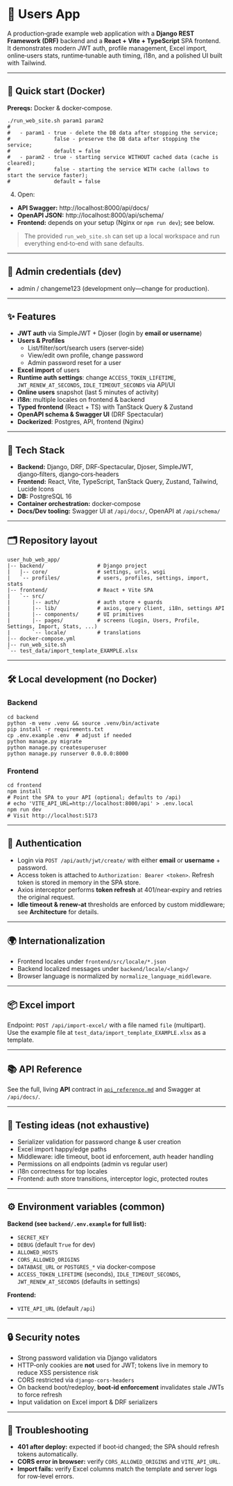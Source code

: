 # 👥 Users App

A production‑grade example web application with a **Django REST Framework (DRF)** backend and a **React + Vite + TypeScript** SPA frontend.  
It demonstrates modern JWT auth, profile management, Excel import, online‑users stats, runtime‑tunable auth timing, i18n, and a polished UI built with Tailwind.

---

## 🚀 Quick start (Docker)

**Prereqs:** Docker & docker‑compose.

```
./run_web_site.sh param1 param2
#
#   - param1 - true - delete the DB data after stopping the service;
#              false - preserve the DB data after stopping the service;
#              default = false
#   - param2 - true - starting service WITHOUT cached data (cache is cleared);
#              false - starting the service WITH cache (allows to start the service faster);
#              default = false
```

4) Open:
- **API Swagger:** http://localhost:8000/api/docs/
- **OpenAPI JSON:** http://localhost:8000/api/schema/
- **Frontend:** depends on your setup (Nginx or `npm run dev`); see below.

> The provided `run_web_site.sh` can set up a local workspace and run everything end‑to‑end with sane defaults.

---

## 🔑 Admin credentials (dev)
- admin / changeme123 (development only—change for production).

---

## ✨ Features

- **JWT auth** via SimpleJWT + Djoser (login by **email or username**)
- **Users & Profiles**
  - List/filter/sort/search users (server‑side)
  - View/edit own profile, change password
  - Admin password reset for a user
- **Excel import** of users
- **Runtime auth settings**: change `ACCESS_TOKEN_LIFETIME`, `JWT_RENEW_AT_SECONDS`, `IDLE_TIMEOUT_SECONDS` via API/UI
- **Online users** snapshot (last 5 minutes of activity)
- **i18n**: multiple locales on frontend & backend
- **Typed frontend** (React + TS) with TanStack Query & Zustand
- **OpenAPI schema & Swagger UI** (DRF Spectacular)
- **Dockerized**: Postgres, API, frontend (Nginx)

---

## 🧰 Tech Stack

- **Backend:** Django, DRF, DRF‑Spectacular, Djoser, SimpleJWT, django‑filters, django‑cors‑headers
- **Frontend:** React, Vite, TypeScript, TanStack Query, Zustand, Tailwind, Lucide Icons
- **DB:** PostgreSQL 16
- **Container orchestration:** docker‑compose
- **Docs/Dev tooling:** Swagger UI at `/api/docs/`, OpenAPI at `/api/schema/`

---

## 🗂️ Repository layout

```
user_hub_web_app/
|-- backend/                 # Django project
|   |-- core/                # settings, urls, wsgi
|   `-- profiles/            # users, profiles, settings, import, stats
|-- frontend/                # React + Vite SPA
|   `-- src/
|       |-- auth/            # auth store + guards
|       |-- lib/             # axios, query client, i18n, settings API
|       |-- components/      # UI primitives
|       |-- pages/           # screens (Login, Users, Profile, Settings, Import, Stats, ...)
|       `-- locale/          # translations
|-- docker-compose.yml
|-- run_web_site.sh
`-- test_data/import_template_EXAMPLE.xlsx
```

---

## 🛠️ Local development (no Docker)

### Backend
```
cd backend
python -m venv .venv && source .venv/bin/activate
pip install -r requirements.txt
cp .env.example .env  # adjust if needed
python manage.py migrate
python manage.py createsuperuser
python manage.py runserver 0.0.0.0:8000
```

### Frontend
```
cd frontend
npm install
# Point the SPA to your API (optional; defaults to /api)
# echo 'VITE_API_URL=http://localhost:8000/api' > .env.local
npm run dev
# Visit http://localhost:5173
```

---

## 🔐 Authentication

- Login via `POST /api/auth/jwt/create/` with either **email** or **username** + password.
- Access token is attached to `Authorization: Bearer <token>`. Refresh token is stored in memory in the SPA store.
- Axios interceptor performs **token refresh** at 401/near‑expiry and retries the original request.
- **Idle timeout & renew‑at** thresholds are enforced by custom middleware; see **Architecture** for details.

---

## 🌍 Internationalization

- Frontend locales under `frontend/src/locale/*.json`
- Backend localized messages under `backend/locale/<lang>/`
- Browser language is normalized by `normalize_language_middleware`.

---

## 📦 Excel import

Endpoint: `POST /api/import-excel/` with a file named `file` (multipart).  
Use the example file at `test_data/import_template_EXAMPLE.xlsx` as a template.

---

## 📚 API Reference

See the full, living **API** contract in [`api_reference.md`](./api_reference.md) and Swagger at `/api/docs/`.

---

## 🧪 Testing ideas (not exhaustive)

- Serializer validation for password change & user creation
- Excel import happy/edge paths
- Middleware: idle timeout, boot id enforcement, auth header handling
- Permissions on all endpoints (admin vs regular user)
- i18n correctness for top locales
- Frontend: auth store transitions, interceptor logic, protected routes

---

## ⚙️ Environment variables (common)

**Backend (see `backend/.env.example` for full list):**
- `SECRET_KEY`
- `DEBUG` (default `True` for dev)
- `ALLOWED_HOSTS`
- `CORS_ALLOWED_ORIGINS`
- `DATABASE_URL` or `POSTGRES_*` via docker‑compose
- `ACCESS_TOKEN_LIFETIME` (seconds), `IDLE_TIMEOUT_SECONDS`, `JWT_RENEW_AT_SECONDS` (defaults in settings)

**Frontend:**
- `VITE_API_URL` (default `/api`)

---

## 🔒 Security notes

- Strong password validation via Django validators
- HTTP‑only cookies are **not** used for JWT; tokens live in memory to reduce XSS persistence risk
- CORS restricted via `django‑cors‑headers`
- On backend boot/redeploy, **boot‑id enforcement** invalidates stale JWTs to force refresh
- Input validation on Excel import & DRF serializers

---

## 🧭 Troubleshooting

- **401 after deploy:** expected if boot‑id changed; the SPA should refresh tokens automatically.
- **CORS error in browser:** verify `CORS_ALLOWED_ORIGINS` and `VITE_API_URL`.
- **Import fails:** verify Excel columns match the template and server logs for row‑level errors.
